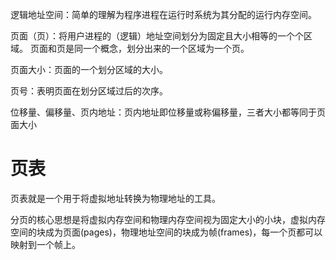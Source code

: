 逻辑地址空间：简单的理解为程序进程在运行时系统为其分配的运行内存空间。

页面（页）：将用户进程的（逻辑）地址空间划分为固定且大小相等的一个个区域。
页面和页是同一个概念，划分出来的一个区域为一个页。

页面大小：页面的一个划分区域的大小。

页号：表明页面在划分区域过后的次序。

位移量、偏移量、页内地址：页内地址即位移量或称偏移量，三者大小都等同于页面大小

# 页表

页表就是一个用于将虚拟地址转换为物理地址的工具。

分页的核心思想是将虚拟内存空间和物理内存空间视为固定大小的小块，虚拟内存空间的块成为页面(pages)，物理地址空间的块成为帧(frames)，每一个页都可以映射到一个帧上。
